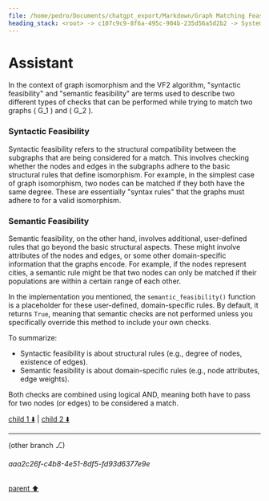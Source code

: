 ```yaml
---
file: /home/pedro/Documents/chatgpt_export/Markdown/Graph Matching Feasibility Explanation.md
heading_stack: <root> -> c107c9c9-8f6a-495c-904b-235d56a5d2b2 -> System -> 201c3e31-2aa4-4889-bf9a-7b2f47a7b304 -> System -> aaa251a3-5cb0-4526-a1ed-39cc659d7cc2 -> User -> 77b07057-503b-4e8f-bac8-e1a6de24738f -> Assistant
---
```

# Assistant

In the context of graph isomorphism and the VF2 algorithm, "syntactic feasibility" and "semantic feasibility" are terms used to describe two different types of checks that can be performed while trying to match two graphs \( G_1 \) and \( G_2 \).

### Syntactic Feasibility
Syntactic feasibility refers to the structural compatibility between the subgraphs that are being considered for a match. This involves checking whether the nodes and edges in the subgraphs adhere to the basic structural rules that define isomorphism. For example, in the simplest case of graph isomorphism, two nodes can be matched if they both have the same degree. These are essentially "syntax rules" that the graphs must adhere to for a valid isomorphism.

### Semantic Feasibility
Semantic feasibility, on the other hand, involves additional, user-defined rules that go beyond the basic structural aspects. These might involve attributes of the nodes and edges, or some other domain-specific information that the graphs encode. For example, if the nodes represent cities, a semantic rule might be that two nodes can only be matched if their populations are within a certain range of each other.

In the implementation you mentioned, the `semantic_feasibility()` function is a placeholder for these user-defined, domain-specific rules. By default, it returns `True`, meaning that semantic checks are not performed unless you specifically override this method to include your own checks.

To summarize:
- Syntactic feasibility is about structural rules (e.g., degree of nodes, existence of edges).
- Semantic feasibility is about domain-specific rules (e.g., node attributes, edge weights).

Both checks are combined using logical AND, meaning both have to pass for two nodes (or edges) to be considered a match.

[child 1 ⬇️](#aaa2c26f-c4b8-4e51-8df5-fd93d6377e9e) | [child 2 ⬇️](#aaa22904-04dd-4618-976b-ad06c7f5577e)

---

(other branch ⎇)
###### aaa2c26f-c4b8-4e51-8df5-fd93d6377e9e
[parent ⬆️](#77b07057-503b-4e8f-bac8-e1a6de24738f)
